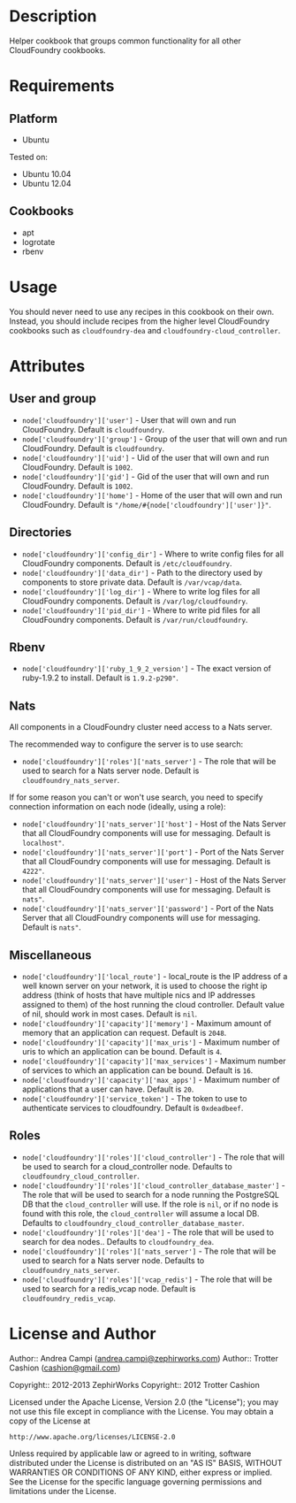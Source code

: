 Description
===========

Helper cookbook that groups common functionality for all other
CloudFoundry cookbooks.

Requirements
============

Platform
--------

* Ubuntu

Tested on:

* Ubuntu 10.04
* Ubuntu 12.04

Cookbooks
---------

* apt
* logrotate
* rbenv

Usage
=====

You should never need to use any recipes in this cookbook on their own.
Instead, you should include recipes from the higher level CloudFoundry
cookbooks such as `cloudfoundry-dea` and
`cloudfoundry-cloud_controller`.

Attributes
==========

User and group
--------------

* `node['cloudfoundry']['user']` - User that will own and run CloudFoundry. Default is `cloudfoundry`.
* `node['cloudfoundry']['group']` - Group of the user that will own and run CloudFoundry. Default is `cloudfoundry`.
* `node['cloudfoundry']['uid']` - Uid of the user that will own and run CloudFoundry. Default is `1002`.
* `node['cloudfoundry']['gid']` - Gid of the user that will own and run CloudFoundry. Default is `1002`.
* `node['cloudfoundry']['home']` - Home of the user that will own and run CloudFoundry. Default is `"/home/#{node['cloudfoundry']['user']}"`.

Directories
-----------

* `node['cloudfoundry']['config_dir']` - Where to write config files for all CloudFoundry components. Default is `/etc/cloudfoundry`.
* `node['cloudfoundry']['data_dir']` - Path to the directory used by components to store private data. Default is `/var/vcap/data`.
* `node['cloudfoundry']['log_dir']` - Where to write log files for all CloudFoundry components. Default is `/var/log/cloudfoundry`.
* `node['cloudfoundry']['pid_dir']` - Where to write pid files for all CloudFoundry components. Default is `/var/run/cloudfoundry`.

Rbenv
-----

* `node['cloudfoundry']['ruby_1_9_2_version']` - The exact version of ruby-1.9.2 to install. Default is `1.9.2-p290"`.

Nats
----

All components in a CloudFoundry cluster need access to a Nats server.

The recommended way to configure the server is to use search:

* `node['cloudfoundry']['roles']['nats_server']` - The role that will be used
  to search for a Nats server node. Default is `cloudfoundry_nats_server`.

If for some reason you can't or won't use search, you need to specify connection information on each node
(ideally, using a role):

* `node['cloudfoundry']['nats_server']['host']` - Host of the Nats Server that all CloudFoundry components will use for messaging. Default is `localhost"`.
* `node['cloudfoundry']['nats_server']['port']` - Port of the Nats Server that all CloudFoundry components will use for messaging. Default is `4222"`.
* `node['cloudfoundry']['nats_server']['user']` - Host of the Nats Server that all CloudFoundry components will use for messaging. Default is `nats"`.
* `node['cloudfoundry']['nats_server']['password']` - Port of the Nats Server that all CloudFoundry components will use for messaging. Default is `nats"`.

Miscellaneous
-------------

* `node['cloudfoundry']['local_route']` - local_route is the IP address of a well known server on your network, it is used to choose the right ip address (think of hosts that have multiple nics and IP addresses assigned to them) of the host running the cloud controller. Default value of nil, should work in most cases. Default is `nil`.
* `node['cloudfoundry']['capacity']['memory']` - Maximum amount of memory that an application can request. Default is `2048`.
* `node['cloudfoundry']['capacity']['max_uris']` - Maximum number of uris to which an application can be bound. Default is `4`.
* `node['cloudfoundry']['capacity']['max_services']` - Maximum number of services to which an application can be bound. Default is `16`.
* `node['cloudfoundry']['capacity']['max_apps']` - Maximum number of applications that a user can have. Default is `20`.
* `node['cloudfoundry']['service_token']` - The token to use to authenticate services to cloudfoundry. Default is `0xdeadbeef`.

Roles
-----

* `node['cloudfoundry']['roles']['cloud_controller']` - The role that will be
  used to search for a cloud_controller node. Defaults to
  `cloudfoundry_cloud_controller`.
* `node['cloudfoundry']['roles']['cloud_controller_database_master']` - The
  role that will be used to search for a node running the PostgreSQL DB that the
  `cloud_controller` will use. If the role is `nil`, or if no node is found with
  this role, the `cloud_controller` will assume a local DB. Defaults to
  `cloudfoundry_cloud_controller_database_master`.
* `node['cloudfoundry']['roles']['dea']` - The role that will be used to
  search for dea nodes.. Defaults to `cloudfoundry_dea`.
* `node['cloudfoundry']['roles']['nats_server']` - The role that will be used
  to search for a Nats server node. Defaults to `cloudfoundry_nats_server`.
* `node['cloudfoundry']['roles']['vcap_redis']` - The role that will be used
  to search for a redis_vcap node. Default is `cloudfoundry_redis_vcap`.

License and Author
==================

Author:: Andrea Campi (<andrea.campi@zephirworks.com>)
Author:: Trotter Cashion (<cashion@gmail.com>)

Copyright:: 2012-2013 ZephirWorks
Copyright:: 2012 Trotter Cashion

Licensed under the Apache License, Version 2.0 (the "License");
you may not use this file except in compliance with the License.
You may obtain a copy of the License at

    http://www.apache.org/licenses/LICENSE-2.0

Unless required by applicable law or agreed to in writing, software
distributed under the License is distributed on an "AS IS" BASIS,
WITHOUT WARRANTIES OR CONDITIONS OF ANY KIND, either express or implied.
See the License for the specific language governing permissions and
limitations under the License.
